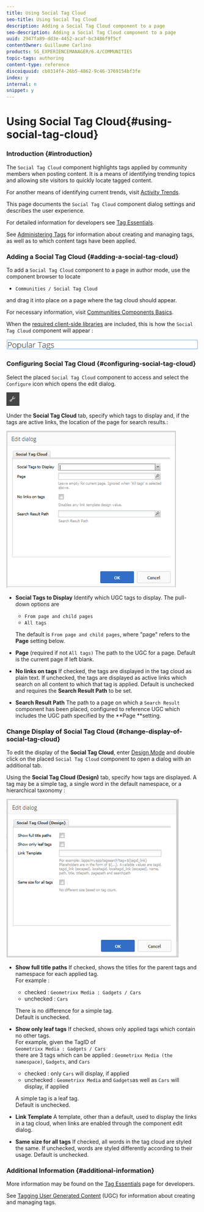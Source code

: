 ```yaml
---
title: Using Social Tag Cloud
seo-title: Using Social Tag Cloud
description: Adding a Social Tag Cloud component to a page
seo-description: Adding a Social Tag Cloud component to a page
uuid: 2947fa89-dd3e-4452-acaf-bc3486f9f5cf
contentOwner: Guillaume Carlino
products: SG_EXPERIENCEMANAGER/6.4/COMMUNITIES
topic-tags: authoring
content-type: reference
discoiquuid: cb0314f4-26b5-4862-9c46-3769154bf3fe
index: y
internal: n
snippet: y
---
```


# Using Social Tag Cloud{#using-social-tag-cloud}

### Introduction {#introduction}

The `Social Tag Cloud` component highlights tags applied by community members when posting content. It is a means of identifying trending topics and allowing site visitors to quickly locate tagged content.

For another means of identifying current trends, visit [Activity Trends](../../communities/using/trends.md).

This page documents the `Social Tag Cloud` component dialog settings and describes the user experience.

For detailed information for developers see [Tag Essentials](../../communities/using/tag.md).

See [Administering Tags](../../sites/administering/using/tags.md) for information about creating and managing tags, as well as to which content tags have been applied.

### Adding a Social Tag Cloud {#adding-a-social-tag-cloud}

To add a `Social Tag Cloud` component to a page in author mode, use the component browser to locate

* `Communities / Social Tag Cloud`

and drag it into place on a page where the tag cloud should appear.

For necessary information, visit [Communities Components Basics](../../communities/using/basics.md).

When the [required client-side libraries](../../communities/using/tag.md#essentialsforclientside) are included, this is how the `Social Tag Cloud` component will appear :

![](assets/chlimage_1-316.png)

### Configuring Social Tag Cloud {#configuring-social-tag-cloud}

Select the placed `Social Tag Cloud` component to access and select the `Configure` icon which opens the edit dialog.

![](assets/chlimage_1-317.png)

Under the **Social Tag Cloud** tab, specify which tags to display and, if the tags are active links, the location of the page for search results.:

![](assets/chlimage_1-318.png)

* **Social Tags to Display** 
  Identify which UGC tags to display. The pull-down options are

    * `From page and child pages`
    * `All tags`

  The default is `From page and child pages`, where "page" refers to the **Page** setting below.

* **Page** 
  (required if not `All tags)` The path to the UGC for a page. Default is the current page if left blank.

* **No links on tags** 
  If checked, the tags are displayed in the tag cloud as plain text. If unchecked, the tags are displayed as active links which search on all content to which that tag is applied. Default is unchecked and requires the **Search Result Path** to be set.

* **Search Result Path** 
  The path to a page on which a `Search Result` component has been placed, configured to reference UGC which includes the UGC path specified by the **Page **setting.

### Change Display of Social Tag Cloud {#change-display-of-social-tag-cloud}

To edit the display of the **Social Tag Cloud**, enter [Design Mode](../../sites/authoring/using/default-components-designmode.md) and double click on the placed `Social Tag Cloud` component to open a dialog with an additional tab.

Using the **Social Tag Cloud (Design)** tab, specify how tags are displayed. A tag may be a simple tag, a single word in the default namespace, or a hierarchical taxonomy :

![](assets/chlimage_1-319.png)

* **Show full title paths** 
  If checked, shows the titles for the parent tags and namespace for each applied tag.   
  For example :

    * checked : `Geometrixx Media : Gadgets / Cars`
    * unchecked : `Cars`

  There is no difference for a simple tag.  
  Default is unchecked.

* **Show only leaf tags** 
  If checked, shows only applied tags which contain no other tags.  
  For example, given the TagID of  
  `Geometrixx Media : Gadgets / Cars`  
  there are 3 tags which can be applied : `Geometrixx Media (the namespace)`, `Gadgets`, and `Cars`

    * checked : only `Cars` will display, if applied
    * unchecked : `Geometrixx Media` and `Gadgets`as well as `Cars` will display, if applied

  A simple tag is a leaf tag.  
  Default is unchecked.

* **Link Template** 
  A template, other than a default, used to display the links in a tag cloud, when links are enabled through the component edit dialog.

* **Same size for all tags** 
  If checked, all words in the tag cloud are styled the same. If unchecked, words are styled differently according to their usage. Default is unchecked.

### Additional Information {#additional-information}

More information may be found on the [Tag Essentials](../../communities/using/tag.md) page for developers.

See [Tagging User Generated Content](../../communities/using/tag-ugc.md) (UGC) for information about creating and managing tags.
